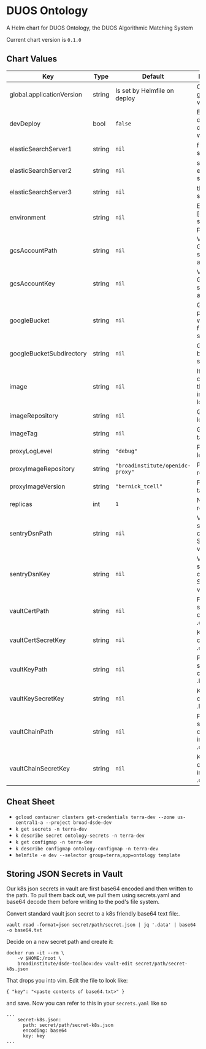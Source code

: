 DUOS Ontology
========
A Helm chart for DUOS Ontology, the DUOS Algorithmic Matching System

Current chart version is `0.1.0`

## Chart Values

| Key | Type | Default | Description |
|-----|------|---------|-------------|
| global.applicationVersion | string | Is set by Helmfile on deploy | Ontology global version |
| devDeploy | bool | `false` | Enable to deploy to dev locally with Skaffold |
| elasticSearchServer1 | string | `nil` | first elastic search host |
| elasticSearchServer2 | string | `nil` | second elastic search host |
| elasticSearchServer3 | string | `nil` | third elastic search host |
| environment | string | `nil` | Environment, [dev, alpha, staging, prod] |
| gcsAccountPath | string | `nil` | Vault path to GCS base64 service account json |
| gcsAccountKey | string | `nil` | Vault key of GCS base64 service account json |
| googleBucket | string | `nil` | Google project where GCS files are stored |
| googleBucketSubdirectory | string | `nil` | Google bucket subdirectory |
| image | string | `nil` | If specified, overrides the GCR image location |
| imageRepository | string | `nil` | GCR image location |
| imageTag | string | `nil` | GCR image tag |
| proxyLogLevel | string | `"debug"` | Proxy log level |
| proxyImageRepository | string | `"broadinstitute/openidc-proxy"` | Proxy image repository |
| proxyImageVersion | string | `"bernick_tcell"` | Proxy image tag |
| replicas | int | `1` | Number of replicas |
| sentryDsnPath | string | `nil` | Vault path to secret containing Sentry DSN value |
| sentryDsnKey | string | `nil` | Vault key of secret containing Sentry DSN value |
| vaultCertPath | string | `nil` | Path to secret containing .crt |
| vaultCertSecretKey | string | `nil` | Key in secret containing .crt |
| vaultKeyPath | string | `nil` | Path to secret containing .key |
| vaultKeySecretKey | string | `nil` | Key in secret containing .key |
| vaultChainPath | string | `nil` | Path to secret containing intermediate .crt |
| vaultChainSecretKey | string | `nil` | Key in secret containing intermediate .crt |

## Cheat Sheet

* `gcloud container clusters get-credentials terra-dev --zone us-central1-a --project broad-dsde-dev`
* `k get secrets -n terra-dev`
* `k describe secret ontology-secrets -n terra-dev`
* `k get configmap -n terra-dev`
* `k describe configmap ontology-configmap -n terra-dev`
* `helmfile -e dev --selector group=terra,app=ontology template`

## Storing JSON Secrets in Vault
Our k8s json secrets in vault are first base64 encoded and then written to 
the path. To pull them back out, we pull them using secrets.yaml and 
base64 decode them before writing to the pod's file system.

Convert standard vault json secret to a k8s friendly base64 text file:.
```
vault read -format=json secret/path/secret.json | jq '.data' | base64 -o base64.txt
```  
Decide on a new secret path and create it:
```
docker run -it --rm \
    -v $HOME:/root \
    broadinstitute/dsde-toolbox:dev vault-edit secret/path/secret-k8s.json
```
That drops you into vim. Edit the file to look like:
```
{ "key": "<paste contents of base64.txt>" }
```
and save. Now you can refer to this in your `secrets.yaml` like so
```
...
    secret-k8s.json:
      path: secret/path/secret-k8s.json
      encoding: base64
      key: key
...
```